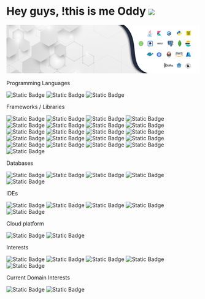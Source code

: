 <h1>Hey guys, !this is me Oddy <img src="https://slackmojis.com/emojis/11243-mustache_disguise/download" width="40"/></h1>

![background image](docs/background1.png)
<br>

Programming Languages

![Static Badge](https://img.shields.io/badge/java-%23437291?style=for-the-badge&logo=openjdk&logoColor=white)
![Static Badge](https://img.shields.io/badge/C%2B%2B-%2300599C?style=for-the-badge&logo=c%2B%2B&logoColor=white)
![Static Badge](https://img.shields.io/badge/javascript-F7DF1E?style=for-the-badge&logo=javascript&logoColor=black)

Frameworks / Libraries

![Static Badge](https://img.shields.io/badge/spring-6DB33F?style=for-the-badge&logo=spring&labelColor=white) 
![Static Badge](https://img.shields.io/badge/springboot-6DB33F?style=for-the-badge&logo=springboot&logoColor=white)
![Static Badge](https://img.shields.io/badge/hibernate-%2359666C?style=for-the-badge&logo=hibernate&logoColor=white)
![Static Badge](https://img.shields.io/badge/docker-%232496ED?style=for-the-badge&logo=docker&logoColor=white)
![Static Badge](https://img.shields.io/badge/kubernetes-%23326CE5?style=for-the-badge&logo=kubernetes&logoColor=white)
![Static Badge](https://img.shields.io/badge/thymeleaf-%23005F0F?style=for-the-badge&logo=thymeleaf&logoColor=white)
![Static Badge](https://img.shields.io/badge/html5-%23E34F26?style=for-the-badge&logo=html5&logoColor=white)
![Static Badge](https://img.shields.io/badge/css3-%231572B6?style=for-the-badge&logo=css3&logoColor=white)
![Static Badge](https://img.shields.io/badge/elastic%20stack-%23005571?style=for-the-badge&logo=elastic%20stack&logoColor=white)
![Static Badge](https://img.shields.io/badge/rabbitmq-%23FF6600?style=for-the-badge&logo=rabbitmq&logoColor=white)
![Static Badge](https://img.shields.io/badge/apache%20kafka-%23231F20?style=for-the-badge&logo=apache%20kafka&logoColor=white)
![Static Badge](https://img.shields.io/badge/swagger-%2385EA2D?style=for-the-badge&logo=swagger&logoColor=black)
![Static Badge](https://img.shields.io/badge/openapi-%236BA539?style=for-the-badge&logo=openapi%20initiative&logoColor=white)
![Static Badge](https://img.shields.io/badge/apache%20maven-%23C71A36?style=for-the-badge&logo=apache%20maven&logoColor=white)
![Static Badge](https://img.shields.io/badge/gradle-%2302303A?style=for-the-badge&logo=gradle&logoColor=white)
![Static Badge](https://img.shields.io/badge/circleci-%23343434?style=for-the-badge&logo=circleci&logoColor=white)
![Static Badge](https://img.shields.io/badge/jenkins-%23D24939?style=for-the-badge&logo=jenkins&logoColor=white)
![Static Badge](https://img.shields.io/badge/opencv-%235C3EE8?style=for-the-badge&logo=opencv&logoColor=white)
![Static Badge](https://img.shields.io/badge/git-%23F05032?style=for-the-badge&logo=git&logoColor=white)
![Static Badge](https://img.shields.io/badge/github-%23181717?style=for-the-badge&logo=github&logoColor=white)
![Static Badge](https://img.shields.io/badge/gitlab-%23FC6D26?style=for-the-badge&logo=gitlab&logoColor=white)

Databases

![Static Badge](https://img.shields.io/badge/mysql-%234479A1?style=for-the-badge&logo=mysql&logoColor=white)
![Static Badge](https://img.shields.io/badge/postgresql-%234169E1?style=for-the-badge&logo=postgresql&logoColor=white)
![Static Badge](https://img.shields.io/badge/mongodb-%2347A248?style=for-the-badge&logo=mongodb&logoColor=white)
![Static Badge](https://img.shields.io/badge/elasticsearch-%23005571?style=for-the-badge&logo=elasticsearch&logoColor=white)
![Static Badge](https://img.shields.io/badge/clickhouse-%23FFCC01?style=for-the-badge&logo=clickhouse&logoColor=black)

IDEs

![Static Badge](https://img.shields.io/badge/intellij%20idea-%23000000?style=for-the-badge&logo=intellij%20idea&logoColor=white)
![Static Badge](https://img.shields.io/badge/clion-%23000000?style=for-the-badge&logo=clion&logoColor=white)
![Static Badge](https://img.shields.io/badge/visual%20studio-%23007ACC?style=for-the-badge&logo=visual%20studio%20code&logoColor=white)
![Static Badge](https://img.shields.io/badge/android%20studio-%233DDC84?style=for-the-badge&logo=android%20studio&logoColor=white)
![Static Badge](https://img.shields.io/badge/Netbeans-%231B6AC6?style=for-the-badge&logo=apache%20netbeans%20ide&logoColor=white)

Cloud platform

![Static Badge](https://img.shields.io/badge/AWS-%23232F3E?style=for-the-badge&logo=amazon%20aws&logoColor=white)
![Static Badge](https://img.shields.io/badge/microsoft%20azure-%230078D4?style=for-the-badge&logo=microsoft%20azure&logoColor=white)

Interests

![Static Badge](https://img.shields.io/badge/uneral%20engine-%230E1128?style=for-the-badge&logo=unreal%20engine&logoColor=white)
![Static Badge](https://img.shields.io/badge/blender-%23E87D0D?style=for-the-badge&logo=blender&logoColor=white)
![Static Badge](https://img.shields.io/badge/kotlin-7F52FF?style=for-the-badge&logo=kotlin&logoColor=white)
![Static Badge](https://img.shields.io/badge/python-%233776AB?style=for-the-badge&logo=python&logoColor=white)
![Static Badge](https://img.shields.io/badge/opengl-%235586A4?style=for-the-badge&logo=openGl&logoColor=white)

Current Domain Interests

![Static Badge](https://img.shields.io/badge/Artificial%20Intelligence-%23339AF0?style=for-the-badge)
![Static Badge](https://img.shields.io/badge/Machine%20Learning%20For%20Analytics-%233F54A3?style=for-the-badge)
